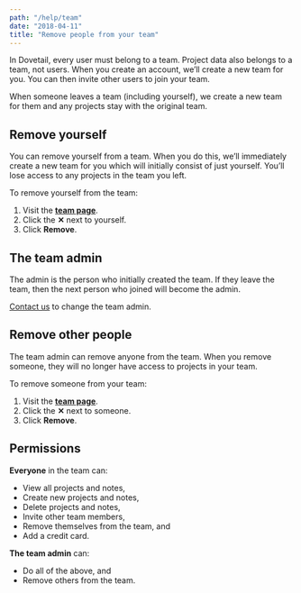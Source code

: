 ```yaml
---
path: "/help/team"
date: "2018-04-11"
title: "Remove people from your team"
---
```


In Dovetail, every user must belong to a team. Project data also belongs to a team, not users. When you create an account, we’ll create a new team for you. You can then invite other users to join your team.

When someone leaves a team (including yourself), we create a new team for them and any projects stay with the original team.

## Remove yourself

You can remove yourself from a team. When you do this, we’ll immediately create a new team for you which will initially consist of just yourself. You’ll lose access to any projects in the team you left.

To remove yourself from the team:

1.  Visit the **[team page]()**.
1.  Click the **✕** next to yourself.
1.  Click **Remove**.

## The team admin

The admin is the person who initially created the team. If they leave the team, then the next person who joined will become the admin.

[Contact us](mailto:hello@dovetailapp.com) to change the team admin.

## Remove other people

The team admin can remove anyone from the team. When you remove someone, they will no longer have access to projects in your team.

To remove someone from your team:

1.  Visit the **[team page]()**.
1.  Click the **✕** next to someone.
1.  Click **Remove**.

## Permissions

**Everyone** in the team can:

* View all projects and notes,
* Create new projects and notes,
* Delete projects and notes,
* Invite other team members,
* Remove themselves from the team, and
* Add a credit card.

**The team admin** can:

* Do all of the above, and
* Remove others from the team.
